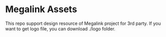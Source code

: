 # Megalink Assets

This repo support design resource of Megalink project for 3rd party.
If you want to get logo file, you can download ./logo folder.
